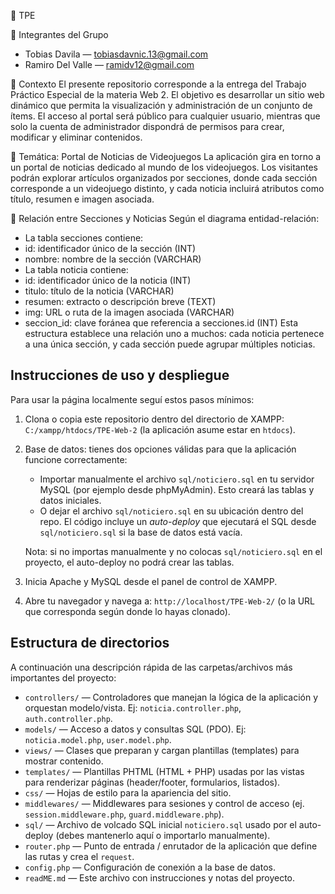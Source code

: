 📌 TPE 

👥 Integrantes del Grupo
- Tobias Davila — tobiasdavnic.13@gmail.com
- Ramiro Del Valle — ramidv12@gmail.com

📖 Contexto
El presente repositorio corresponde a la entrega del Trabajo Práctico Especial de la materia Web 2. El objetivo es desarrollar un sitio web dinámico que permita la visualización y administración de un conjunto de ítems.
El acceso al portal será público para cualquier usuario, mientras que solo la cuenta de administrador dispondrá de permisos para crear, modificar y eliminar contenidos.

📰 Temática: Portal de Noticias de Videojuegos
La aplicación gira en torno a un portal de noticias dedicado al mundo de los videojuegos. Los visitantes podrán explorar artículos organizados por secciones, donde cada sección corresponde a un videojuego distinto, y cada noticia incluirá atributos como título, resumen e imagen asociada.


🔗 Relación entre Secciones y Noticias
Según el diagrama entidad-relación:
- La tabla secciones contiene:
- id: identificador único de la sección (INT)
- nombre: nombre de la sección (VARCHAR)
- La tabla noticia contiene:
- id: identificador único de la noticia (INT)
- titulo: título de la noticia (VARCHAR)
- resumen: extracto o descripción breve (TEXT)
- img: URL o ruta de la imagen asociada (VARCHAR)
- seccion_id: clave foránea que referencia a secciones.id (INT)
Esta estructura establece una relación uno a muchos: cada noticia pertenece a una única sección, y cada sección puede agrupar múltiples noticias.

## Instrucciones de uso y despliegue

Para usar la página localmente seguí estos pasos mínimos:

1. Clona o copia este repositorio dentro del directorio de XAMPP: `C:/xampp/htdocs/TPE-Web-2` (la aplicación asume estar en `htdocs`).
2. Base de datos: tienes dos opciones válidas para que la aplicación funcione correctamente:
   - Importar manualmente el archivo `sql/noticiero.sql` en tu servidor MySQL (por ejemplo desde phpMyAdmin). Esto creará las tablas y datos iniciales.
   - O dejar el archivo `sql/noticiero.sql` en su ubicación dentro del repo. El código incluye un _auto-deploy_ que ejecutará el SQL desde `sql/noticiero.sql` si la base de datos está vacía.

	Nota: si no importas manualmente y no colocas `sql/noticiero.sql` en el proyecto, el auto-deploy no podrá crear las tablas.
3. Inicia Apache y MySQL desde el panel de control de XAMPP.
4. Abre tu navegador y navega a: `http://localhost/TPE-Web-2/` (o la URL que corresponda según donde lo hayas clonado).

## Estructura de directorios
A continuación una descripción rápida de las carpetas/archivos más importantes del proyecto:

- `controllers/` — Controladores que manejan la lógica de la aplicación y orquestan modelo/vista. Ej: `noticia.controller.php`, `auth.controller.php`.
- `models/` — Acceso a datos y consultas SQL (PDO). Ej: `noticia.model.php`, `user.model.php`.
- `views/` — Clases que preparan y cargan plantillas (templates) para mostrar contenido.
- `templates/` — Plantillas PHTML (HTML + PHP) usadas por las vistas para renderizar páginas (header/footer, formularios, listados).
- `css/` — Hojas de estilo para la apariencia del sitio.
- `middlewares/` — Middlewares para sesiones y control de acceso (ej. `session.middleware.php`, `guard.middleware.php`).
- `sql/` — Archivo de volcado SQL inicial `noticiero.sql` usado por el auto-deploy (debes mantenerlo aquí o importarlo manualmente).
- `router.php` — Punto de entrada / enrutador de la aplicación que define las rutas y crea el `request`.
- `config.php` — Configuración de conexión a la base de datos.
- `readME.md` — Este archivo con instrucciones y notas del proyecto.



